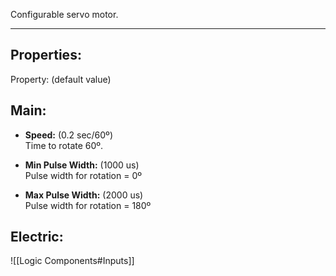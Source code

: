 Configurable servo motor.

---

## Properties:
Property: (default value)

## Main:
- **Speed:** (0.2 sec/60º) <br>
   Time to rotate 60º. <br>

- **Min Pulse Width:** (1000 us)<br>
   Pulse width for rotation = 0º<br>

- **Max Pulse Width:** (2000 us)<br>
   Pulse width for rotation = 180º<br>

## Electric:
![[Logic Components#Inputs]]

